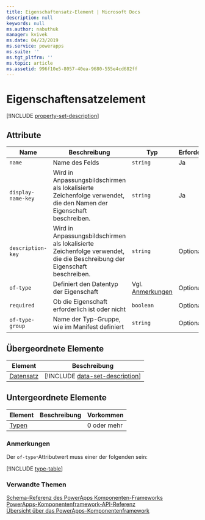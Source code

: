 ```yaml
---
title: Eigenschaftensatz-Element | Microsoft Docs
description: null
keywords: null
ms.author: nabuthuk
manager: kvivek
ms.date: 04/23/2019
ms.service: powerapps
ms.suite: ''
ms.tgt_pltfrm: ''
ms.topic: article
ms.assetid: 996f10e5-8057-40ea-9680-555e4cd682ff
---
```


# <a name="property-set-element"></a>Eigenschaftensatzelement

[!INCLUDE [property-set-description](includes/property-set-description.md)]

## <a name="attributes"></a>Attribute

|Name|Beschreibung|Typ|Erforderlich|
|--|--|--|--|
|`name`|Name des Felds|`string`|Ja|
|`display-name-key`|Wird in Anpassungsbildschirmen als lokalisierte Zeichenfolge verwendet, die den Namen der Eigenschaft beschreiben.|`string`|Ja|
|`description-key`|Wird in Anpassungsbildschirmen als lokalisierte Zeichenfolge verwendet, die die Beschreibung der Eigenschaft beschreiben.|`string`|Optional|
|`of-type`|Definiert den Datentyp der Eigenschaft|Vgl. [Anmerkungen](#remarks)|Optional|
|`required`|Ob die Eigenschaft erforderlich ist oder nicht|`boolean`|Optional|
|`of-type-group`|Name der Typ-Gruppe, wie im Manifest definiert|`string`|Optional|

## <a name="parent-elements"></a>Übergeordnete Elemente

|Element|Beschreibung|
|--|--|
|[Datensatz](data-set.md)|[!INCLUDE [data-set-description](includes/data-set-description.md)]|

## <a name="child-elements"></a>Untergeordnete Elemente

|Element|Beschreibung|Vorkommen|
|--|--|--|
|[Typen](types.md)||0 oder mehr|

### <a name="remarks"></a>Anmerkungen

Der `of-type`-Attributwert muss einer der folgenden sein:

[!INCLUDE [type-table](includes/type-table.md)]

### <a name="related-topics"></a>Verwandte Themen

[Schema-Referenz des PowerApps Komponenten-Frameworks](index.md)<br/>
[PowerApps-Komponentenframework-API-Referenz](../reference/index.md)<br/>
[Übersicht über das PowerApps-Komponentenframework](../overview.md)
